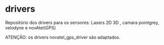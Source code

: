 # drivers
Repositório dos drivers para os sensores: Lasers 2D 3D , camara pointgrey, velodyne e novAtel(GPS)

ATENÇÃO: os drivers novatel_gps_driver são adaptados.
